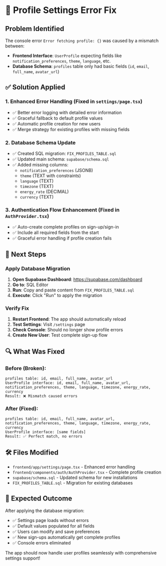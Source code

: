 # 🔧 Profile Settings Error Fix

## Problem Identified
The console error `Error fetching profile: {}` was caused by a mismatch between:
- **Frontend Interface**: `UserProfile` expecting fields like `notification_preferences`, `theme`, `language`, etc.
- **Database Schema**: `profiles` table only had basic fields (`id`, `email`, `full_name`, `avatar_url`)

## ✅ Solution Applied

### 1. **Enhanced Error Handling** (Fixed in `settings/page.tsx`)
- ✅ Better error logging with detailed error information
- ✅ Graceful fallback to default profile values
- ✅ Automatic profile creation for new users
- ✅ Merge strategy for existing profiles with missing fields

### 2. **Database Schema Update**
- ✅ Created SQL migration: `FIX_PROFILES_TABLE.sql`
- ✅ Updated main schema: `supabase/schema.sql`
- ✅ Added missing columns:
  - `notification_preferences` (JSONB)
  - `theme` (TEXT with constraints)
  - `language` (TEXT)
  - `timezone` (TEXT)
  - `energy_rate` (DECIMAL)
  - `currency` (TEXT)

### 3. **Authentication Flow Enhancement** (Fixed in `AuthProvider.tsx`)
- ✅ Auto-create complete profiles on sign-up/sign-in
- ✅ Include all required fields from the start
- ✅ Graceful error handling if profile creation fails

## 🚀 Next Steps

### Apply Database Migration
1. **Open Supabase Dashboard**: https://supabase.com/dashboard
2. **Go to**: SQL Editor
3. **Run**: Copy and paste content from `FIX_PROFILES_TABLE.sql`
4. **Execute**: Click "Run" to apply the migration

### Verify Fix
1. **Restart Frontend**: The app should automatically reload
2. **Test Settings**: Visit `/settings` page
3. **Check Console**: Should no longer show profile errors
4. **Create New User**: Test complete sign-up flow

## 🔍 What Was Fixed

### Before (Broken):
```
profiles table: id, email, full_name, avatar_url
UserProfile interface: id, email, full_name, avatar_url, notification_preferences, theme, language, timezone, energy_rate, currency
Result: ❌ Mismatch caused errors
```

### After (Fixed):
```
profiles table: id, email, full_name, avatar_url, notification_preferences, theme, language, timezone, energy_rate, currency
UserProfile interface: [same fields]
Result: ✅ Perfect match, no errors
```

## 🛠 Files Modified
- `frontend/app/settings/page.tsx` - Enhanced error handling
- `frontend/components/auth/AuthProvider.tsx` - Complete profile creation
- `supabase/schema.sql` - Updated schema for new installations
- `FIX_PROFILES_TABLE.sql` - Migration for existing databases

## 🎯 Expected Outcome
After applying the database migration:
- ✅ Settings page loads without errors
- ✅ Default values populated for all fields
- ✅ Users can modify and save preferences
- ✅ New sign-ups automatically get complete profiles
- ✅ Console errors eliminated

The app should now handle user profiles seamlessly with comprehensive settings support!
